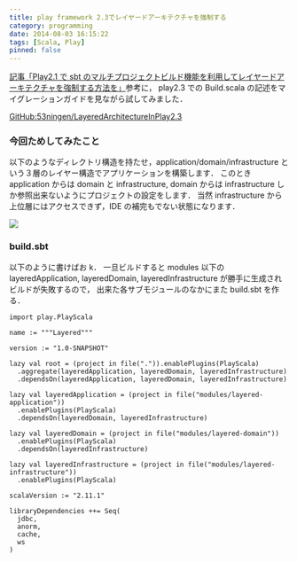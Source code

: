 ```yaml
---
title: play framework 2.3でレイヤードアーキテクチャを強制する
category: programming
date: 2014-08-03 16:15:22
tags: [Scala, Play]
pinned: false
---
```


[記事「Play2.1 で sbt のマルチプロジェクトビルド機能を利用してレイヤードアーキテクチャを強制する方法を」](http://sifue.hatenablog.com/entry/2014/04/29/120212)参考に， play2.3 での Build.scala の記述をマイグレーションガイドを見ながら試してみました．

[GitHub:53ningen/LayeredArchitectureInPlay2.3](https://github.com/53ningen/LayeredArchitectureInPlay2.3)

### 今回ためしてみたこと

以下のようなディレクトリ構造を持たせ，application/domain/infrastructure という３層のレイヤー構造でアプリケーションを構築します． このとき application からは domain と infrastructure, domain からは infrastructure しか参照出来ないようにプロジェクトの設定をします． 当然 infrastructure から上位層にはアクセスできず，IDE の補完もでない状態になります．

![](https://static.53ningen.com/wp-content/uploads/2018/02/17161716/Structure.png)

### build.sbt

以下のように書けばお k． 一旦ビルドすると modules 以下の layeredApplication, layeredDomain, layeredInfrastructure が勝手に生成されビルドが失敗するので， 出来た各サブモジュールのなかにまた build.sbt を作る．

```
import play.PlayScala

name := """Layered"""

version := "1.0-SNAPSHOT"

lazy val root = (project in file(".")).enablePlugins(PlayScala)
  .aggregate(layeredApplication, layeredDomain, layeredInfrastructure)
  .dependsOn(layeredApplication, layeredDomain, layeredInfrastructure)

lazy val layeredApplication = (project in file("modules/layered-application"))
  .enablePlugins(PlayScala)
  .dependsOn(layeredDomain, layeredInfrastructure)

lazy val layeredDomain = (project in file("modules/layered-domain"))
  .enablePlugins(PlayScala)
  .dependsOn(layeredInfrastructure)

lazy val layeredInfrastructure = (project in file("modules/layered-infrastructure"))
  .enablePlugins(PlayScala)

scalaVersion := "2.11.1"

libraryDependencies ++= Seq(
  jdbc,
  anorm,
  cache,
  ws
)
```
